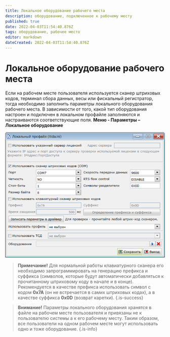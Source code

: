 ```yaml
---
title: Локальное оборудование рабочего места
description: оборудование, подключенное к рабочему месту
published: true
date: 2022-04-03T11:54:40.876Z
tags: оборудование, рабочее место
editor: markdown
dateCreated: 2022-04-03T11:54:40.876Z
---
```


# Локальное оборудование рабочего места
Если на рабочем месте пользователя используется сканер штриховых кодов, терминал сбора данных, весы или фискальный регистратор, тогда необходимо заполнить параметры локального оборудования рабочего места.
В зависимости от того, какой тип оборудования настроен и подключен в локальном профайле заполняются и настраиваются соответствующие поля.
**Меню - Параметры – Локальное оборудование**

![local-devices.png](/images/quick-start/local-devices.png)

> **Примечание!** Для нормальной работы клавиатурного сканера его необходимо запрограммировать на генерацию префикса и суффикса (символов, которые будут автоматически добавляться к прочитанному штриховому коду в начале и в конце). Рекомендуется в качестве префикса использовать символ с кодом **0x7A** (он не встречается в самих штриховых кодах), а в качестве суффикса **0x0D** (возврат каретки).
{.is-success}


> **Внимание!** Параметры локального оборудования хранятся в файле на рабочем месте пользователя и привязаны не к пользователю системы а к его рабочему месту. Таким образом, все пользователи на одном рабочем месте могут использовать одно и тоже оборудование.
{.is-info}
